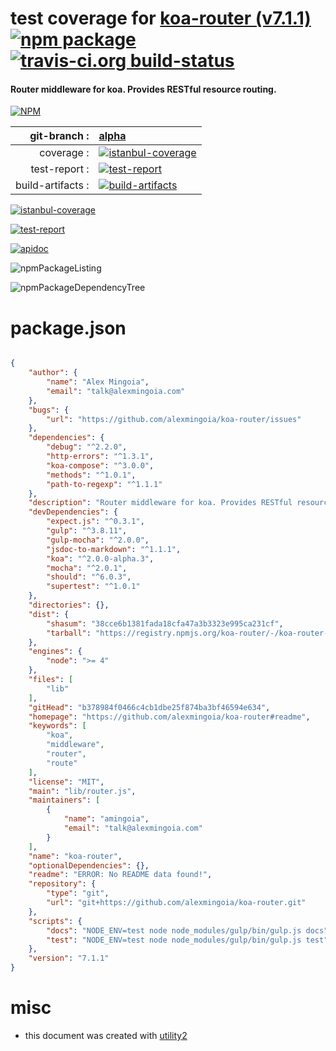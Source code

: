 # test coverage for  [koa-router (v7.1.1)](https://github.com/alexmingoia/koa-router#readme)  [![npm package](https://img.shields.io/npm/v/npmtest-koa-router.svg?style=flat-square)](https://www.npmjs.org/package/npmtest-koa-router) [![travis-ci.org build-status](https://api.travis-ci.org/npmtest/node-npmtest-koa-router.svg)](https://travis-ci.org/npmtest/node-npmtest-koa-router)
#### Router middleware for koa. Provides RESTful resource routing.

[![NPM](https://nodei.co/npm/koa-router.png?downloads=true)](https://www.npmjs.com/package/koa-router)

| git-branch : | [alpha](https://github.com/npmtest/node-npmtest-koa-router/tree/alpha)|
|--:|:--|
| coverage : | [![istanbul-coverage](https://npmtest.github.io/node-npmtest-koa-router/build/coverage.badge.svg)](https://npmtest.github.io/node-npmtest-koa-router/build/coverage.html/index.html)|
| test-report : | [![test-report](https://npmtest.github.io/node-npmtest-koa-router/build/test-report.badge.svg)](https://npmtest.github.io/node-npmtest-koa-router/build/test-report.html)|
| build-artifacts : | [![build-artifacts](https://npmtest.github.io/node-npmtest-koa-router/glyphicons_144_folder_open.png)](https://github.com/npmtest/node-npmtest-koa-router/tree/gh-pages/build)|

[![istanbul-coverage](https://npmtest.github.io/node-npmtest-koa-router/build/screenCapture.buildCustomOrg.browser.coverage.html.png)](https://npmtest.github.io/node-npmtest-koa-router/build/coverage.html/index.html)

[![test-report](https://npmtest.github.io/node-npmtest-koa-router/build/screenCapture.buildCustomOrg.browser.%252Fhome%252Ftravis%252Fbuild%252Fnpmtest%252Fnode-npmtest-koa-router%252Ftmp%252Fbuild%252Ftest-report.html.png)](https://npmtest.github.io/node-npmtest-koa-router/build/test-report.html)

[![apidoc](https://npmdoc.github.io/node-npmdoc-koa-router/build/screenCapture.buildApidoc.browser.%252Fhome%252Ftravis%252Fbuild%252Fnpmdoc%252Fnode-npmdoc-koa-router%252Ftmp%252Fbuild%252Fapidoc.html.png)](https://npmdoc.github.io/node-npmdoc-koa-router/build/apidoc.html)

![npmPackageListing](https://npmtest.github.io/node-npmtest-koa-router/build/screenCapture.npmPackageListing.svg)

![npmPackageDependencyTree](https://npmtest.github.io/node-npmtest-koa-router/build/screenCapture.npmPackageDependencyTree.svg)



# package.json

```json

{
    "author": {
        "name": "Alex Mingoia",
        "email": "talk@alexmingoia.com"
    },
    "bugs": {
        "url": "https://github.com/alexmingoia/koa-router/issues"
    },
    "dependencies": {
        "debug": "^2.2.0",
        "http-errors": "^1.3.1",
        "koa-compose": "^3.0.0",
        "methods": "^1.0.1",
        "path-to-regexp": "^1.1.1"
    },
    "description": "Router middleware for koa. Provides RESTful resource routing.",
    "devDependencies": {
        "expect.js": "^0.3.1",
        "gulp": "^3.8.11",
        "gulp-mocha": "^2.0.0",
        "jsdoc-to-markdown": "^1.1.1",
        "koa": "^2.0.0-alpha.3",
        "mocha": "^2.0.1",
        "should": "^6.0.3",
        "supertest": "^1.0.1"
    },
    "directories": {},
    "dist": {
        "shasum": "38cce6b1381fada18cfa47a3b3323e995ca231cf",
        "tarball": "https://registry.npmjs.org/koa-router/-/koa-router-7.1.1.tgz"
    },
    "engines": {
        "node": ">= 4"
    },
    "files": [
        "lib"
    ],
    "gitHead": "b378984f0466c4cb1dbe25f874ba3bf46594e634",
    "homepage": "https://github.com/alexmingoia/koa-router#readme",
    "keywords": [
        "koa",
        "middleware",
        "router",
        "route"
    ],
    "license": "MIT",
    "main": "lib/router.js",
    "maintainers": [
        {
            "name": "amingoia",
            "email": "talk@alexmingoia.com"
        }
    ],
    "name": "koa-router",
    "optionalDependencies": {},
    "readme": "ERROR: No README data found!",
    "repository": {
        "type": "git",
        "url": "git+https://github.com/alexmingoia/koa-router.git"
    },
    "scripts": {
        "docs": "NODE_ENV=test node node_modules/gulp/bin/gulp.js docs",
        "test": "NODE_ENV=test node node_modules/gulp/bin/gulp.js test"
    },
    "version": "7.1.1"
}
```



# misc
- this document was created with [utility2](https://github.com/kaizhu256/node-utility2)
